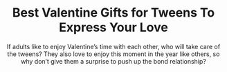 ---
layout: post
title: Best Valentine Gifts for Tweens To Express Your Love
subtitle: If adults like to enjoy Valentine’s time with each other, who will take care of the tweens? They also love to enjoy this moment in the year like others, so why don’t give them a surprise to push up the bond relationship?
header-img: "img/post/2023/09/copied/valentine-gift-for-tweens.jpeg"
header-style: text
permalink: "/valentine-gifts-tweens/"
catalog: true
tags:
  - Recipients 
  - Men
---   